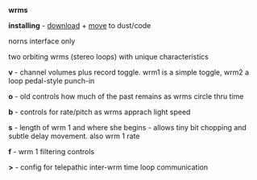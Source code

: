 **wrms**

**installing** - [download](https://github.com/AndrewShike/wrms/archive/master.zip) + [move](https://monome.org/docs/norns/fileshare/) to dust/code

norns interface only

two orbiting wrms (stereo loops) with unique characteristics

**v** - channel volumes plus record toggle.
wrm1 is a simple toggle, wrm2 a loop pedal-style punch-in

**o** - old controls how much of the past remains as wrms circle thru time

**b** - controls for rate/pitch as wrms apprach light speed

**s** - length of wrm 1 and where she begins - allows tiny bit chopping and subtle delay movement. also wrm 1 rate

**f** - wrm 1 filtering controls

**>** - config for telepathic inter-wrm time loop communication
